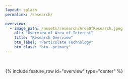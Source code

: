 ```yaml
---
layout: splash
permalink: /research/

overview:
  - image_path: /assets/research/AreaOfResearch.jpeg
    alt: "Overview of Area of Interest"
    title: "Research Overview"
    btn_label: "Particulate Technology"
    btn_class: "btn--primary"
---
```


<br />


{% include feature_row id="overview" type="center" %}
